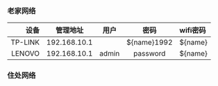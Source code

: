 ### 老家网络

|设备|管理地址|用户|密码|wifi密码|
-:|:-:|:-:|:-:|:-
|TP-LINK|192.168.10.1||${name}1992|${name}|
|LENOVO|192.168.10.1|admin|password|${name}|

### 住处网络